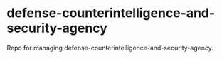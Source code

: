 # defense-counterintelligence-and-security-agency
Repo for managing defense-counterintelligence-and-security-agency.